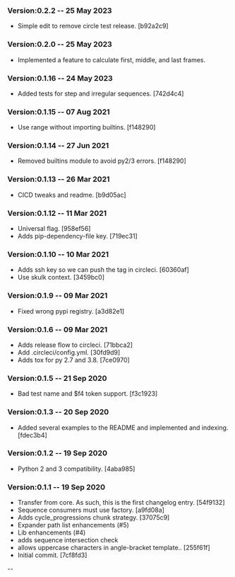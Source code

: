### Version:0.2.2 -- 25 May 2023

* Simple edit to remove circle test release. [b92a2c9]


### Version:0.2.0 -- 25 May 2023

* Implemented a feature to calculate first, middle, and last frames.

### Version:0.1.16 -- 24 May 2023

* Added tests for step and irregular sequences. [742d4c4]

### Version:0.1.15 -- 07 Aug 2021

* Use range without importing builtins. [f148290]

### Version:0.1.14 -- 27 Jun 2021

* Removed builtins module to avoid py2/3 errors. [f148290]

### Version:0.1.13 -- 26 Mar 2021

* CICD tweaks and readme. [b9d05ac]

### Version:0.1.12 -- 11 Mar 2021

* Universal flag. [958ef56]
* Adds pip-dependency-file key. [719ec31]

### Version:0.1.10 -- 10 Mar 2021

* Adds ssh key so we can push the tag in circleci. [60360af]
* Use skulk context. [3459bc0]

### Version:0.1.9 -- 09 Mar 2021

* Fixed wrong pypi registry. [a3d82e1]

### Version:0.1.6 -- 09 Mar 2021

* Adds release flow to circleci. [71bbca2]
* Add .circleci/config.yml. [30fd9d9]
* Adds tox for py 2.7 and 3.8. [7ce0970]

### Version:0.1.5 -- 21 Sep 2020

* Bad test name and $f4 token support. [f3c1923]

### Version:0.1.3 -- 20 Sep 2020

* Added several examples to the README and implemented and indexing. [fdec3b4]
 
### Version:0.1.2 -- 19 Sep 2020

* Python 2 and 3 compatibility. [4aba985]

### Version:0.1.1 -- 19 Sep 2020

* Transfer from core. As such, this is the first changelog entry. [54f9132]
* Sequence consumers must use factory. [a9fd08a]
* Adds cycle_progressions chunk strategy. [37075c9]
* Expander path list enhancements (#5)
* Lib enhancements (#4)
* adds sequence intersection check
* allows uppercase characters in angle-bracket template.. [255f61f]
* Initial commit. [7cf8fd3]


--
